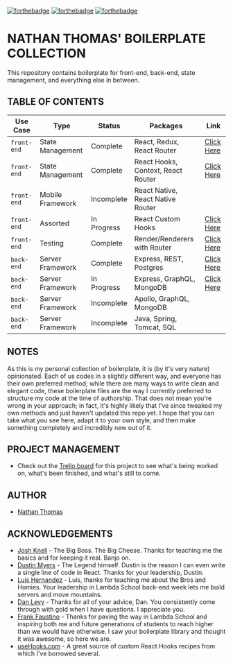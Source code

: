 [![forthebadge](https://forthebadge.com/images/badges/made-with-crayons.svg)](https://forthebadge.com) [![forthebadge](https://forthebadge.com/images/badges/compatibility-club-penguin.svg)](https://forthebadge.com) [![forthebadge](https://forthebadge.com/images/badges/no-ragrets.svg)](https://forthebadge.com)

# NATHAN THOMAS' BOILERPLATE COLLECTION

This repository contains boilerplate for front-end, back-end, state management, and everything else in between.

## TABLE OF CONTENTS

| Use Case    | Type             | Status      | Packages                           | Link                                    |
| ----------- | ---------------- | ----------- | ---------------------------------- | --------------------------------------- |
| `front-end` | State Management | Complete    | React, Redux, React Router         | [Click Here](./React-Redux)             |
| `front-end` | State Management | Complete    | React Hooks, Context, React Router | [Click Here](./React-Hooks-Context)     |
| `front-end` | Mobile Framework | Incomplete  | React Native, React Native Router  |                                         |
| `front-end` | Assorted         | In Progress | React Custom Hooks                 | [Click Here](./React-Custom-Hooks)      |
| `front-end` | Testing          | Complete    | Render/Renderers with Router       | [Click Here](./Custom-Testing-Utils)    |
| `back-end`  | Server Framework | Complete    | Express, REST, Postgres            | [Click Here](./Express-REST-Postgres)   |
| `back-end`  | Server Framework | In Progress | Express, GraphQL, MongoDB          | [Click Here](./Express-GraphQL-MongoDB) |
| `back-end`  | Server Framework | Incomplete  | Apollo, GraphQL, MongoDB           |                                         |
| `back-end`  | Server Framework | Incomplete  | Java, Spring, Tomcat, SQL          |                                         |

## NOTES

As this is my personal collection of boilerplate, it is (by it's very nature) opinionated. Each of us codes in a slightly different way, and everyone has their own preferred method; while there are many ways to write clean and elegant code, these boilerplate files are the way I currently preferred to structure my code at the time of authorship. That does not mean you're wrong in your approach; in fact, it's highly likely that I've since tweaked my own methods and just haven't updated this repo yet. I hope that you can take what you see here, adapt it to your own style, and then make something completely and incredibly new out of it.

## PROJECT MANAGEMENT

- Check out the [Trello board](https://trello.com/b/FgYehhKt/boilerplate-workbench) for this project to see what's being worked on, what's been finished, and what's still to come.

## AUTHOR

- [Nathan Thomas](https://github.com/nwthomas)

## ACKNOWLEDGEMENTS

- [Josh Knell](https://github.com/BigKnell) - The Big Boss. The Big Cheese. Thanks for teaching me the basics and for keeping it real. Banjo on.
- [Dustin Myers](https://github.com/dustinmyers) - The Legend himself. Dustin is the reason I can even write a single line of code in React. Thanks for your leadership, Dustin.
- [Luis Hernandez](https://github.com/luishrd) - Luis, thanks for teaching me about the Bros and Homies. Your leadership in Lambda School back-end week lets me build servers and move mountains.
- [Dan Levy](https://danlevy.net/) - Thanks for all of your advice, Dan. You consistently come through with gold when I have questions. I appreciate you.
- [Frank Faustino](https://github.com/frankfaustino) - Thanks for paving the way in Lambda School and inspiring both me and future generations of students to reach higher than we would have otherwise. I saw your boilerplate library and thought it was awesome, so here we are.
- [useHooks.com](https://usehooks.com/) - A great source of custom React Hooks recipes from which I've borrowed several.

